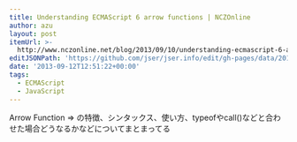 ```yaml
---
title: Understanding ECMAScript 6 arrow functions | NCZOnline
author: azu
layout: post
itemUrl: >-
  http://www.nczonline.net/blog/2013/09/10/understanding-ecmascript-6-arrow-functions/
editJSONPath: 'https://github.com/jser/jser.info/edit/gh-pages/data/2013/09/index.json'
date: '2013-09-12T12:51:22+00:00'
tags:
  - ECMAScript
  - JavaScript
---
```

Arrow Function => の特徴、シンタックス、使い方、typeofやcall()などと合わせた場合どうなるかなどについてまとまってる
